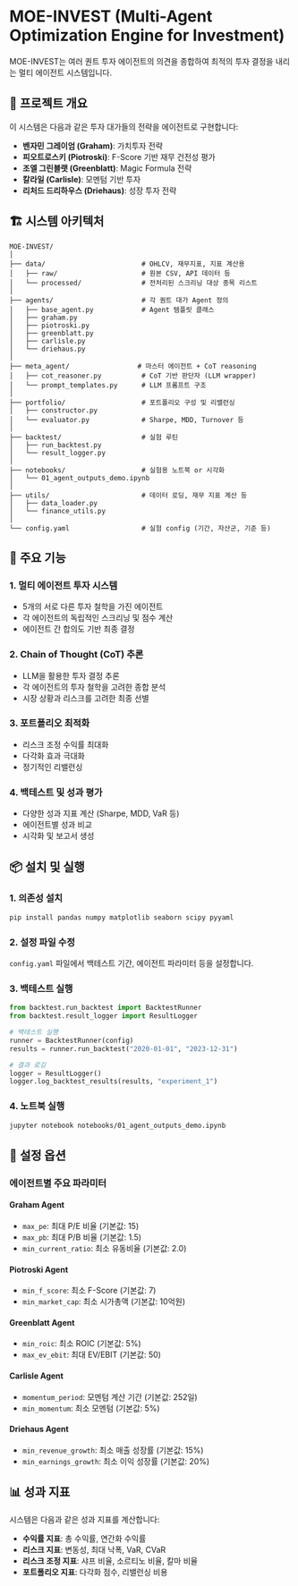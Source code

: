 # MOE-INVEST (Multi-Agent Optimization Engine for Investment)

MOE-INVEST는 여러 퀀트 투자 에이전트의 의견을 종합하여 최적의 투자 결정을 내리는 멀티 에이전트 시스템입니다.

## 🎯 프로젝트 개요

이 시스템은 다음과 같은 투자 대가들의 전략을 에이전트로 구현합니다:

- **벤자민 그레이엄 (Graham)**: 가치투자 전략
- **피오트로스키 (Piotroski)**: F-Score 기반 재무 건전성 평가
- **조엘 그린블랫 (Greenblatt)**: Magic Formula 전략
- **칼라일 (Carlisle)**: 모멘텀 기반 투자
- **리처드 드리하우스 (Driehaus)**: 성장 투자 전략

## 🏗️ 시스템 아키텍처

```
MOE-INVEST/
│
├── data/                        # OHLCV, 재무지표, 지표 계산용
│   ├── raw/                     # 원본 CSV, API 데이터 등
│   └── processed/               # 전처리된 스크리닝 대상 종목 리스트
│
├── agents/                      # 각 퀀트 대가 Agent 정의
│   ├── base_agent.py            # Agent 템플릿 클래스
│   ├── graham.py
│   ├── piotroski.py
│   ├── greenblatt.py
│   ├── carlisle.py
│   └── driehaus.py
│
├── meta_agent/                 # 마스터 에이전트 + CoT reasoning
│   ├── cot_reasoner.py          # CoT 기반 판단자 (LLM wrapper)
│   └── prompt_templates.py      # LLM 프롬프트 구조
│
├── portfolio/                   # 포트폴리오 구성 및 리밸런싱
│   ├── constructor.py
│   └── evaluator.py             # Sharpe, MDD, Turnover 등
│
├── backtest/                    # 실험 루틴
│   ├── run_backtest.py
│   └── result_logger.py
│
├── notebooks/                   # 실험용 노트북 or 시각화
│   └── 01_agent_outputs_demo.ipynb
│
├── utils/                       # 데이터 로딩, 재무 지표 계산 등
│   ├── data_loader.py
│   └── finance_utils.py
│
└── config.yaml                  # 실험 config (기간, 자산군, 기준 등)
```

## 🚀 주요 기능

### 1. 멀티 에이전트 투자 시스템
- 5개의 서로 다른 투자 철학을 가진 에이전트
- 각 에이전트의 독립적인 스크리닝 및 점수 계산
- 에이전트 간 합의도 기반 최종 결정

### 2. Chain of Thought (CoT) 추론
- LLM을 활용한 투자 결정 추론
- 각 에이전트의 투자 철학을 고려한 종합 분석
- 시장 상황과 리스크를 고려한 최종 선별

### 3. 포트폴리오 최적화
- 리스크 조정 수익률 최대화
- 다각화 효과 극대화
- 정기적인 리밸런싱

### 4. 백테스트 및 성과 평가
- 다양한 성과 지표 계산 (Sharpe, MDD, VaR 등)
- 에이전트별 성과 비교
- 시각화 및 보고서 생성

## 📦 설치 및 실행

### 1. 의존성 설치
```bash
pip install pandas numpy matplotlib seaborn scipy pyyaml
```

### 2. 설정 파일 수정
`config.yaml` 파일에서 백테스트 기간, 에이전트 파라미터 등을 설정합니다.

### 3. 백테스트 실행
```python
from backtest.run_backtest import BacktestRunner
from backtest.result_logger import ResultLogger

# 백테스트 실행
runner = BacktestRunner(config)
results = runner.run_backtest("2020-01-01", "2023-12-31")

# 결과 로깅
logger = ResultLogger()
logger.log_backtest_results(results, "experiment_1")
```

### 4. 노트북 실행
```bash
jupyter notebook notebooks/01_agent_outputs_demo.ipynb
```

## 🔧 설정 옵션

### 에이전트별 주요 파라미터

#### Graham Agent
- `max_pe`: 최대 P/E 비율 (기본값: 15)
- `max_pb`: 최대 P/B 비율 (기본값: 1.5)
- `min_current_ratio`: 최소 유동비율 (기본값: 2.0)

#### Piotroski Agent
- `min_f_score`: 최소 F-Score (기본값: 7)
- `min_market_cap`: 최소 시가총액 (기본값: 10억원)

#### Greenblatt Agent
- `min_roic`: 최소 ROIC (기본값: 5%)
- `max_ev_ebit`: 최대 EV/EBIT (기본값: 50)

#### Carlisle Agent
- `momentum_period`: 모멘텀 계산 기간 (기본값: 252일)
- `min_momentum`: 최소 모멘텀 (기본값: 5%)

#### Driehaus Agent
- `min_revenue_growth`: 최소 매출 성장률 (기본값: 15%)
- `min_earnings_growth`: 최소 이익 성장률 (기본값: 20%)

## 📊 성과 지표

시스템은 다음과 같은 성과 지표를 계산합니다:

- **수익률 지표**: 총 수익률, 연간화 수익률
- **리스크 지표**: 변동성, 최대 낙폭, VaR, CVaR
- **리스크 조정 지표**: 샤프 비율, 소르티노 비율, 칼마 비율
- **포트폴리오 지표**: 다각화 점수, 리밸런싱 비용
